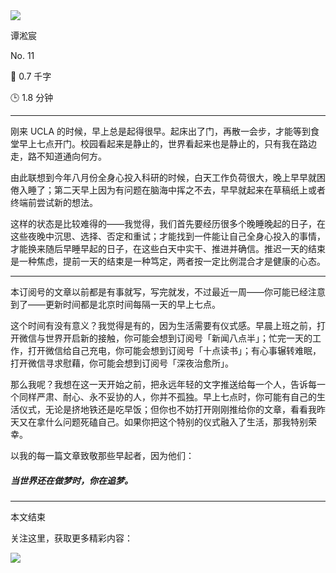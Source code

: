 <section id="frontmatter">
<section id="frontmatter-left">
<img id="avatar" src="https://tva1.sinaimg.cn/large/006y8mN6gy1g73qxb4k8xj30dw0dwgmu.jpg">
<p id="name">谭淞宸</p>
</section>
<section id="frontmatter-right">
<p id="number">No. 11</p>
<p id="word-count">📝 0.7 千字</p>
<p id="time-estimation">🕒 1.8 分钟</p>
</section>
</section>

---

刚来 UCLA 的时候，早上总是起得很早。起床出了门，再散一会步，才能等到食堂早上七点开门。校园看起来是静止的，世界看起来也是静止的，只有我在路边走，路不知道通向何方。

由此联想到今年八月份全身心投入科研的时候，白天工作负荷很大，晚上早早就困倦入睡了；第二天早上因为有问题在脑海中挥之不去，早早就起来在草稿纸上或者终端前尝试新的想法。

这样的状态是比较难得的——我觉得，我们首先要经历很多个晚睡晚起的日子，在这些夜晚中沉思、选择、否定和重试；才能找到一件能让自己全身心投入的事情，才能换来随后早睡早起的日子，在这些白天中实干、推进并确信。推迟一天的结束是一种焦虑，提前一天的结束是一种笃定，两者按一定比例混合才是健康的心态。

---

本订阅号的文章以前都是有事就写，写完就发，不过最近一周——你可能已经注意到了——更新时间都是北京时间每隔一天的早上七点。

这个时间有没有意义？我觉得是有的，因为生活需要有仪式感。早晨上班之前，打开微信与世界开启新的接触，你可能会想到订阅号「新闻八点半」；忙完一天的工作，打开微信给自己充电，你可能会想到订阅号「十点读书」；有心事辗转难眠，打开微信寻求慰藉，你可能会想到订阅号「深夜治愈所」。

那么我呢？我想在这一天开始之前，把永远年轻的文字推送给每一个人，告诉每一个同样严肃、耐心、永不妥协的人，你并不孤独。早上七点时，你可能有自己的生活仪式，无论是挤地铁还是吃早饭；但你也不妨打开刚刚推给你的文章，看看我昨天又在拿什么问题死磕自己。如果你把这个特别的仪式融入了生活，那我特别荣幸。

以我的每一篇文章致敬那些早起者，因为他们：

##### 当世界还在做梦时，你在追梦。

---

<section id="backmatter">
<p id="end">本文结束</p>
<p id="more">关注这里，获取更多精彩内容：</p>
<img src="https://tva1.sinaimg.cn/large/006y8mN6ly1g77q459r7nj30u00u0tae.jpg">
</section>